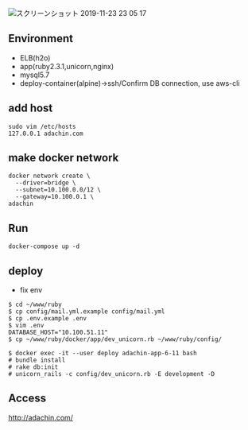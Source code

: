 ![スクリーンショット 2019-11-23 23 05 17](https://user-images.githubusercontent.com/5633085/69479890-bf1b6f80-0e45-11ea-856a-6290a5c8430b.jpg)

## Environment

- ELB(h2o)
- app(ruby2.3.1,unicorn,nginx)
- mysql5.7
- deploy-container(alpine)→ssh/Confirm DB connection, use aws-cli


## add host

```
sudo vim /etc/hosts
127.0.0.1 adachin.com
```

## make docker network

```
docker network create \
  --driver=bridge \
  --subnet=10.100.0.0/12 \
  --gateway=10.100.0.1 \
adachin
```

## Run

```
docker-compose up -d
```

## deploy

- fix env
```
$ cd ~/www/ruby
$ cp config/mail.yml.example config/mail.yml
$ cp .env.example .env
$ vim .env
DATABASE_HOST="10.100.51.11"
$ cp ~/www/ruby/docker/app/dev_unicorn.rb ~/www/ruby/config/
```

```
$ docker exec -it --user deploy adachin-app-6-11 bash
# bundle install
# rake db:init
# unicorn_rails -c config/dev_unicorn.rb -E development -D
```

## Access

http://adachin.com/

